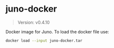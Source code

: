 # juno-docker

> Version: v0.4.10

Docker image for Juno. To load the docker file use:

```bash
docker load --input juno-docker.tar
```
